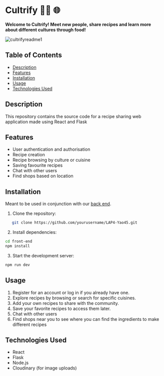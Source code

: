 # Cultrify 🧑‍🍳 🌐
<p text-align="center"> <strong> Welcome to Cultrify! Meet new people, share recipes and learn more about different cultures through food! </strong></p>
<!-- <img width="1421" alt="image" src="https://github.com/rantirules/LAP4-Yao45/assets/13412593/d9b8b6ef-3fbd-45e8-bc9d-5bb11d7453fd"> -->

![cultrifyreadme1](https://github.com/rantirules/LAP4-Yao45/assets/13412593/5d53ad09-996a-4816-91fc-a4501b304528)

## Table of Contents

- [Description](#description)
- [Features](#features)
- [Installation](#installation)
- [Usage](#usage)
- [Technologies Used](#technologies-used)


## Description

This repository contains the source code for a recipe sharing web application made using React and Flask <br/>
  

## Features
- User authentication and authorisation
- Recipe creation
- Recipe browsing by culture or cuisine
- Saving favourite recipes
- Chat with other users
- Find shops based on location

## Installation
Meant to be used in conjunction with our [back end](https://github.com/SamM71/lap4-project-backend).
1. Clone the repository:
```bash
   git clone https://github.com/yourusername/LAP4-Yao45.git
```
2. Install dependencies:
```bash
cd front-end
npm install
```
3. Start the development server:
```bash
npm run dev
```


## Usage

1. Register for an account or log in if you already have one.
2. Explore recipes by browsing or search for specific cuisines.
3. Add your own recipes to share with the community.
4. Save your favorite recipes to access them later.
5. Chat with other users
6. Find shops near you to see where you can find the ingredients to make different recipes
   
## Technologies Used
- React
- Flask
- Node.js
- Cloudinary (for image uploads)
